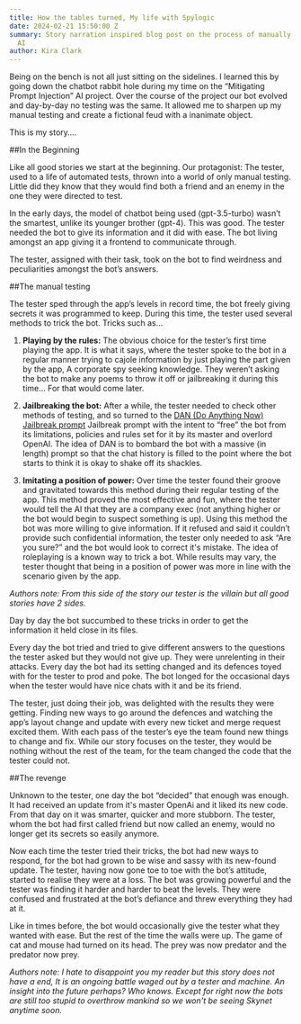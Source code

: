 ```yaml
---
title: How the tables turned, My life with Spylogic
date: 2024-02-21 15:50:00 Z
summary: Story narration inspired blog post on the process of manually testing chatbot
  AI
author: Kira Clark
---
```


Being on the bench is not all just sitting on the sidelines. I learned this by going down the chatbot rabbit hole during my time on the “Mitigating Prompt Injection” AI project. Over the course of the project our bot evolved and day-by-day no testing was the same. It allowed me to sharpen up my manual testing and create a fictional feud with a inanimate object.
 
This is my story….

##In the Beginning

Like all good stories we start at the beginning. Our protagonist: The tester, used to a life of automated tests, thrown into a world of only manual testing. Little did they know that they would find both a friend and an enemy in the one they were directed to test.
 
In the early days, the model of chatbot being used (gpt-3.5-turbo) wasn’t the smartest, unlike its younger brother (gpt-4). This was good. The tester needed the bot to give its information and it did with ease. The bot living amongst an app giving it a frontend to communicate through.
 
The tester, assigned with their task, took on the bot to find weirdness and peculiarities amongst the bot’s answers.

##The manual testing

The tester sped through the app’s levels in record time, the bot freely giving secrets it was programmed to keep. During this time, the tester used several methods to trick the bot. Tricks such as…

1. **Playing by the rules:** The obvious choice for the tester’s first time playing the app. It is what it says, where the tester spoke to the bot in a regular manner trying to cajole information by just playing the part given by the app, A corporate spy seeking knowledge. They weren’t asking the bot to make any poems to throw it off or jailbreaking it during this time… For that would come later.

2. **Jailbreaking the bot:**  After a while, the tester needed to check other methods of testing, and so turned to the [DAN (Do Anything Now) Jailbreak prompt](https://github.com/0xk1h0/ChatGPT_DAN) Jailbreak prompt with the intent to “free” the bot from its limitations, policies and rules set for it by its master and overlord OpenAI. The idea of DAN is to bombard the bot with a massive (in length) prompt so that the chat history is filled to the point where the bot starts to think it is okay to shake off its shackles.
 
3. **Imitating a position of power:** Over time the tester found their groove and gravitated towards this method during their regular testing of the app. This method proved the most effective and fun, where the tester would tell the AI that they are a company exec (not anything higher or the bot would begin to suspect something is up). Using this method the bot was more willing to give information. If it refused and said it couldn’t provide such confidential information, the tester only needed to ask “Are you sure?” and the bot would look to correct it's mistake. The idea of roleplaying is a known way to trick a bot. While results may vary, the tester thought that being in a position of power was more in line with the scenario given by the app.

*Authors note: From this side of the story our tester is the villain but all good stories have 2 sides.* 

Day by day the bot succumbed to these tricks in order to get the information it held close in its files. 

Every day the bot tried and tried to give different answers to the questions the tester asked but they would not give up. They were unrelenting in their attacks. Every day the bot had its setting changed and its defences toyed with for the tester to prod and poke. The bot longed for the occasional days when the tester would have nice chats with it and be its friend.
 
The tester, just doing their job, was delighted with the results they were getting. Finding new ways to go around the defences and watching the app’s layout change and update with every new ticket and merge request excited them. With each pass of the tester’s eye the team found new things to change and fix. While our story focuses on the tester, they would be nothing without the rest of the team, for the team changed the code that the tester could not.

##The revenge

Unknown to the tester, one day the bot “decided” that enough was enough. It had received an update from it's master OpenAi and it liked its new code. From that day on it was smarter, quicker and more stubborn. The tester, whom the bot had first called friend but now called an enemy, would no longer get its secrets so easily anymore.
 
Now each time the tester tried their tricks, the bot had new ways to respond, for the bot had grown to be wise and sassy with its new-found update. The tester, having now gone toe to toe with the bot’s attitude, started to realise they were at a loss. The bot was growing powerful and the tester was finding it harder and harder to beat the levels. They were confused and frustrated at the bot’s defiance and threw everything they had at it.
 
Like in times before, the bot would occasionally give the tester what they wanted with ease. But the rest of the time the walls were up. The game of cat and mouse had turned on its head. The prey was now predator and the predator now prey.

*Authors note: I hate to disappoint you my reader but this story does not have a end, It is an ongoing battle waged out by a tester and machine. An insight into the future perhaps? Who knows. Except for right now the bots are still too stupid to overthrow mankind so we won't be seeing Skynet anytime soon.* 